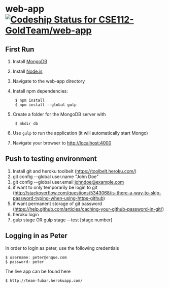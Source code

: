 # web-app [ ![Codeship Status for CSE112-GoldTeam/web-app](https://codeship.com/projects/5f33bf40-cb9d-0133-dbda-4a84e368cd36/status?branch=master)](https://codeship.com/projects/59497)

First Run
----------------------------
1. Install [MongoDB](https://www.mongodb.org/downloads)
2. Install [Node.js](http://nodejs.org/download/)
3. Navigate to the web-app directory
4. Install npm dependencies:

        $ npm install
        $ npm install --global gulp

5. Create a folder for the MongoDB server with

        $ mkdir db

6. Use ``gulp`` to run the application (it will automatically start Mongo)
7. Navigate your browser to [http://localhost:4000](http://localhost:4000/)

Push to testing environment
----------------------------
1. Install git and heroku toolbelt (https://toolbelt.heroku.com/)
2. git config --global user.name "John Doe"
3. git config --global user.email johndoe@example.com
4. if want to only temporarily be login to git (http://stackoverflow.com/questions/5343068/is-there-a-way-to-skip-password-typing-when-using-https-github)
5. if want permanent storage of git password (https://help.github.com/articles/caching-your-github-password-in-git/)
6. heroku login
7. gulp stage OR gulp stage --test [stage number]


Logging in as Peter
----------------------------
In order to login as peter, use the following credentials

	$ username: peter@enque.com
	$ password: peter
	
The live app can be found here

	$ http://team-fubar.herokuapp.com/
